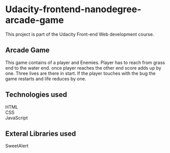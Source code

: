 # Udacity-frontend-nanodegree-arcade-game
This project is part of the Udacity Front-end Web development course.

## Arcade Game
This game contains of a player and Enemies. Player has to reach from grass end to the water end. once player reaches the other end score adds up by one. Three lives are there in start. If the player touches with the bug the game restarts and life reduces by one.

## Technologies used
HTML <br>
CSS <br>
JavaScript

## Exteral Libraries used
SweetAlert

